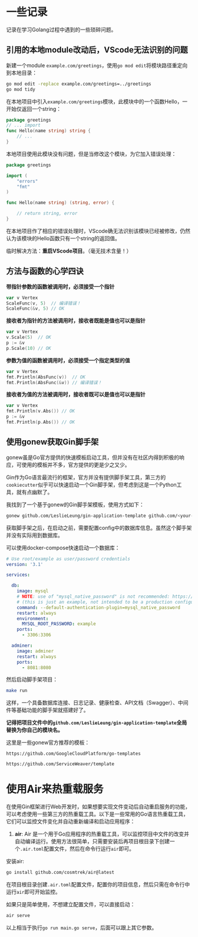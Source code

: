 # 一些记录
记录在学习Golang过程中遇到的一些琐碎问题。
## 引用的本地module改动后，VScode无法识别的问题
新建一个module `example.com/greetings`，使用`go mod edit`将模块路径重定向到本地目录：
``` bash
go mod edit -replace example.com/greetings=../greetings
go mod tidy
```
在本地项目中引入`example.com/greetings`模块，此模块中的一个函数Hello，一开始仅返回一个string：
``` go
package greetings
// ... import
func Hello(name string) string {
	// ...
}
```
本地项目使用此模块没有问题，但是当修改这个模块，为它加入错误处理：
``` go
package greetings

import (
	"errors"
	"fmt"
)

func Hello(name string) (string, error) {

	// return string, error
}
```
在本地项目作了相应的错误处理时，VScode确无法识别该模块已经被修改，仍然认为该模块的Hello函数只有一个string的返回值。

临时解决方法：**重启VScode项目**。（毫无技术含量！）

## 方法与函数的心学四诀

**带指针参数的函数被调用时，必须接受一个指针**
``` go
var v Vertex
ScaleFunc(v, 5)  // 编译错误！
ScaleFunc(&v, 5) // OK
```
**接收者为指针的方法被调用时，接收者既能是值也可以是指针**
``` go
var v Vertex
v.Scale(5)  // OK
p := &v
p.Scale(10) // OK
```
**参数为值的函数被调用时，必须接受一个指定类型的值**
``` go
var v Vertex
fmt.Println(AbsFunc(v))  // OK
fmt.Println(AbsFunc(&v)) // 编译错误！
```
**接收者为值的方法被调用时，接收者既可以是值也可以是指针**
``` go
var v Vertex
fmt.Println(v.Abs()) // OK
p := &v
fmt.Println(p.Abs()) // OK
```

## 使用gonew获取Gin脚手架
gonew虽是Go官方提供的快速模板启动工具，但并没有在社区内得到积极的响应，可使用的模板并不多，官方提供的更是少之又少。

Gin作为Go语言最流行的框架，官方并没有提供脚手架工具，第三方的`cookiecutter`似乎可以快速启动一个Gin脚手架，但考虑到这是一个Python工具，就有点幽默了。

我找到了一个基于gonew的Gin脚手架模板，使用方式如下：

```sh
gonew github.com/LeslieLeung/gin-application-template github.com/<your-username>/<your-repo-name>
```
获取脚手架之后，在启动之前，需要配置config中的数据库信息。虽然这个脚手架并没有实际用到数据库。

可以使用docker-compose快速启动一个数据库：
```yaml
# Use root/example as user/password credentials
version: '3.1'

services:

  db:
    image: mysql
    # NOTE: use of "mysql_native_password" is not recommended: https://dev.mysql.com/doc/refman/8.0/en/upgrading-from-previous-series.html#upgrade-caching-sha2-password
    # (this is just an example, not intended to be a production configuration)
    command: --default-authentication-plugin=mysql_native_password
    restart: always
    environment:
      MYSQL_ROOT_PASSWORD: example
    ports:
      - 3306:3306

  adminer:
    image: adminer
    restart: always
    ports:
      - 8081:8080
```
然后启动脚手架项目：
```sh
make run
```
这样，一个具备数据库连接、日志记录、健康检查、API文档（Swagger）、中间件等基础功能的脚手架就搭建好了。

**记得把项目文件中的`github.com/LeslieLeung/gin-application-template`全局替换为你自己的模块名。**

这里是一些gonew官方推荐的模板：

`https://github.com/GoogleCloudPlatform/go-templates`

`https://github.com/ServiceWeaver/template`

# 使用Air来热重载服务

在使用Gin框架进行Web开发时，如果想要实现文件变动后自动重启服务的功能，可以考虑使用一些第三方的热重载工具。以下是一些常用的Go语言热重载工具，它们可以监控文件变化并自动重新编译和启动应用程序：

1. **air**: 
  Air 是一个用于Go应用程序的热重载工具，可以监控项目中文件的改变并自动编译运行。使用方法很简单，只需要安装后再项目根目录下创建一个`.air.toml`配置文件，然后在命令行运行`air`即可。

  安装air:
  ```sh
  go install github.com/cosmtrek/air@latest
  ```

  在项目根目录创建`.air.toml`配置文件，配置你的项目信息，然后只需在命令行中运行`air`即可开始监控。
  
  如果只是简单使用，不想建立配置文件，可以直接启动：
  ```sh
  air serve
  ```
  以上相当于执行`go run main.go serve`，后面可以跟上其它参数。
   
